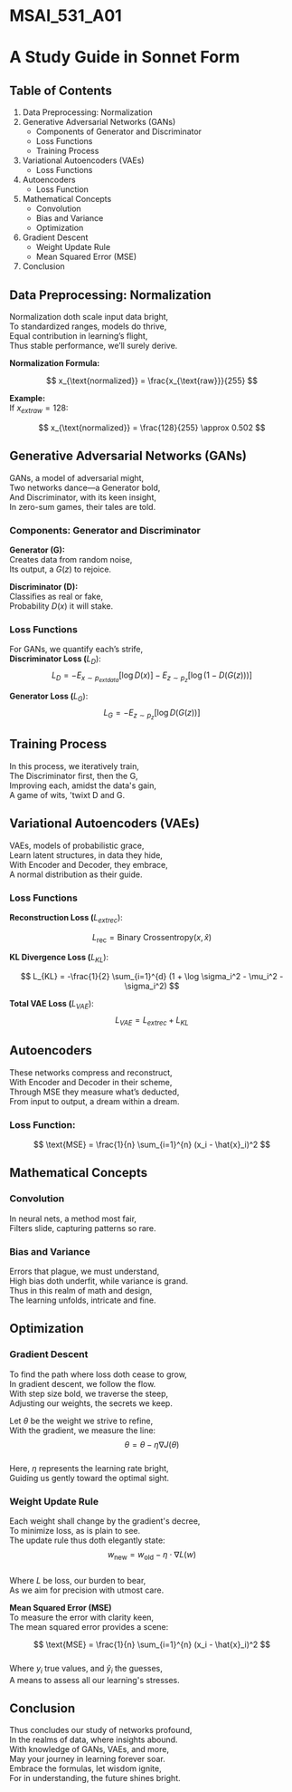 # MSAI_531_A01
# A Study Guide in Sonnet Form

## Table of Contents

1.  Data Preprocessing: Normalization
2.  Generative Adversarial Networks (GANs)
    -   Components of Generator and Discriminator
    -   Loss Functions
    -   Training Process
3.  Variational Autoencoders (VAEs)
    -   Loss Functions
4.  Autoencoders
    -   Loss Function
5.  Mathematical Concepts
    -   Convolution
    -   Bias and Variance
    -   Optimization
6.  Gradient Descent
    -   Weight Update Rule
    -   Mean Squared Error (MSE)
7.  Conclusion

## Data Preprocessing: Normalization

Normalization doth scale input data bright,\
To standardized ranges, models do thrive,\
Equal contribution in learning’s flight,\
Thus stable performance, we’ll surely derive.

**Normalization Formula:**

$$
x_{\text{normalized}} = \frac{x_{\text{raw}}}{255}
$$

**Example:**\
If $x_{ ext{raw}} = 128$:

$$
x_{\text{normalized}} = \frac{128}{255} \approx 0.502
$$

## Generative Adversarial Networks (GANs)

GANs, a model of adversarial might,\
Two networks dance—a Generator bold,\
And Discriminator, with its keen insight,\
In zero-sum games, their tales are told.

### Components: Generator and Discriminator

**Generator (G):**\
Creates data from random noise,\
Its output, a $G(z)$ to rejoice.

**Discriminator (D):**\
Classifies as real or fake,\
Probability $D(x)$ it will stake.

### Loss Functions

For GANs, we quantify each’s strife,\
**Discriminator Loss (**$L_D$):\
$$L_D = -E_{x \sim p_{  ext{data}}}[\log D(x)] - E_{z \sim p_z}[\log(1 - D(G(z)))]$$

**Generator Loss (**$L_G$):\
$$L_G = -E_{z \sim p_z}[\log D(G(z))]$$

## Training Process

In this process, we iteratively train,\
The Discriminator first, then the G,\
Improving each, amidst the data's gain,\
A game of wits, 'twixt D and G.

## Variational Autoencoders (VAEs)

VAEs, models of probabilistic grace,\
Learn latent structures, in data they hide,\
With Encoder and Decoder, they embrace,\
A normal distribution as their guide.

### Loss Functions

**Reconstruction Loss (**$L_{ ext{rec}}$):

$$
L_{\text{rec}} = \text{Binary Crossentropy}(x, \hat{x})
$$

**KL Divergence Loss (**$L_{K L}$):

$$
L_{KL} = -\frac{1}{2} \sum_{i=1}^{d} (1 + \log \sigma_i^2 - \mu_i^2 - \sigma_i^2)
$$

**Total VAE Loss (**$L_{V A E}$):\
$$L_{V A E} = L_{   ext{rec}} + L_{K L}$$

## Autoencoders

These networks compress and reconstruct,\
With Encoder and Decoder in their scheme,\
Through MSE they measure what’s deducted,\
From input to output, a dream within a dream.

### Loss Function:

$$
\text{MSE} = \frac{1}{n} \sum_{i=1}^{n} (x_i - \hat{x}_i)^2
$$

## Mathematical Concepts

### Convolution

In neural nets, a method most fair,\
Filters slide, capturing patterns so rare.

### Bias and Variance

Errors that plague, we must understand,\
High bias doth underfit, while variance is grand.\
Thus in this realm of math and design,\
The learning unfolds, intricate and fine.

## Optimization

### Gradient Descent

To find the path where loss doth cease to grow,\
In gradient descent, we follow the flow.\
With step size bold, we traverse the steep,\
Adjusting our weights, the secrets we keep.

Let $\theta$ be the weight we strive to refine,\
With the gradient, we measure the line:\
$$
\theta = \theta - \eta \nabla J(\theta)
$$\
Here, $\eta$ represents the learning rate bright,\
Guiding us gently toward the optimal sight.

### Weight Update Rule

Each weight shall change by the gradient's decree,\
To minimize loss, as is plain to see.\
The update rule thus doth elegantly state:\
$$
w_{\text{new}} = w_{\text{old}} - \eta \cdot \nabla L(w)
$$\
Where $L$ be loss, our burden to bear,\
As we aim for precision with utmost care.

**Mean Squared Error (MSE)**\
To measure the error with clarity keen,\
The mean squared error provides a scene:

$$
\text{MSE} = \frac{1}{n} \sum_{i=1}^{n} (x_i - \hat{x}_i)^2
$$\
Where $y_i$ true values, and $\hat{y}_i$ the guesses,\
A means to assess all our learning's stresses.

## Conclusion

Thus concludes our study of networks profound,\
In the realms of data, where insights abound.\
With knowledge of GANs, VAEs, and more,\
May your journey in learning forever soar.\
Embrace the formulas, let wisdom ignite,\
For in understanding, the future shines bright.
